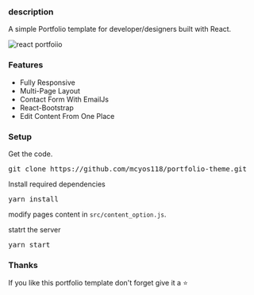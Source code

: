 ### description

A simple Portfolio template for developer/designers built with React. 

<!-- ### [live preview](https://ubaimutl.github.io/react-portfolio/) -->

![react portfoiio](src/assets/images/react%20portfolio%20gif.gif)


### Features

- Fully Responsive
- Multi-Page Layout
- Contact Form With EmailJs
- React-Bootstrap
- Edit Content From One Place



### Setup

Get the code.

 <pre>git clone https://github.com/mcyos118/portfolio-theme.git</pre>
 
Install required dependencies

<pre>yarn install</pre>

modify pages content in  `src/content_option.js`.

statrt the server

<pre>yarn start</pre>

### Thanks
If you like this portfolio template don't forget give it a ⭐ 
 



